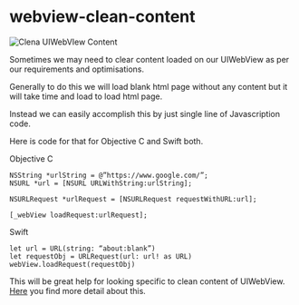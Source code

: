 # webview-clean-content

![Clena UIWebVIew Content](https://www.logisticinfotech.com/wp-content/uploads/2018/06/375-667.gif)

Sometimes we may need to clear content loaded on our UIWebView as per our requirements and optimisations.

Generally to do this we will load blank html page without any content but it will take time and load to load html page. 

Instead we can easily accomplish this by just single line of Javascription code. 

Here is code for that for Objective C and Swift both.

Objective C
```
NSString *urlString = @”https://www.google.com/”;
NSURL *url = [NSURL URLWithString:urlString];

NSURLRequest *urlRequest = [NSURLRequest requestWithURL:url];

[_webView loadRequest:urlRequest];
```

Swift 

```
let url = URL(string: “about:blank”)
let requestObj = URLRequest(url: url! as URL)
webView.loadRequest(requestObj)
```

This will be great help for looking specific to clean content of UIWebView. [Here](https://www.logisticinfotech.com/blog/clean-uiwebview-content) you find more detail about this.
